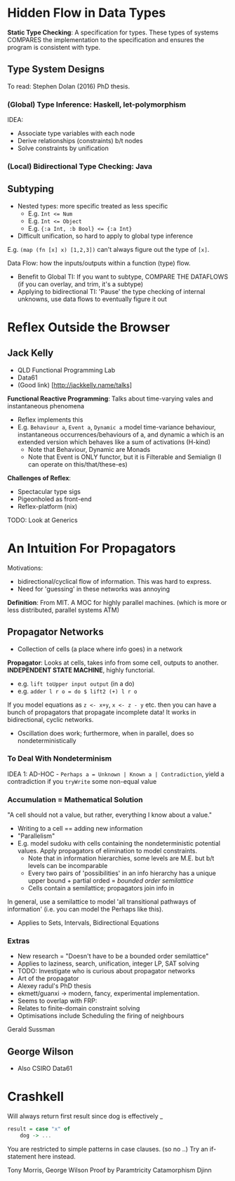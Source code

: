 # Hidden Flow in Data Types

**Static Type Checking**: A specification for types. These types of systems COMPARES the implementation to the specification and ensures the program is consistent with type.

## Type System Designs

To read: Stephen Dolan (2016) PhD thesis.

### (Global) Type Inference: Haskell, let-polymorphism

IDEA:
- Associate type variables with each node
- Derive relationships (constraints) b/t nodes
- Solve constraints by unification

### (Local) Bidirectional Type Checking: Java

## Subtyping
- Nested types: more specific treated as less specific
    - E.g. `Int <= Num`
    - E.g. `Int <= Object`
    - E.g. `{:a Int, :b Bool} <= {:a Int}`
- Difficult unification, so hard to apply to global type inference

E.g. `(map (fn [x] x) [1,2,3])` can't always figure out the type of `[x]`.

Data Flow: how the inputs/outputs within a function (type) flow.
- Benefit to Global TI: If you want to subtype, COMPARE THE DATAFLOWS (if you can overlay, and trim, it's a subtype)
- Applying to bidirectional TI: 'Pause' the type checking of internal unknowns, use data flows to eventually figure it out

# Reflex Outside the Browser

## Jack Kelly
- QLD Functional Programming Lab
- Data61
- (Good link) [http://jackkelly.name/talks]

**Functional Reactive Programming**: Talks about time-varying vales and instantaneous phenomena
- Reflex implements this
- E.g. `Behaviour a`, `Event a`, `Dynamic a` model time-variance behaviour, instantaneous occurrences/behaviours of a, and dynamic a which is an extended version which behaves like a sum of activations (H-kind)
    - Note that Behaviour, Dynamic are Monads
    - Note that Event is ONLY functor, but it is Filterable and Semialign (I can operate on this/that/these-es)

**Challenges of Reflex**:
- Spectacular type sigs
- Pigeonholed as front-end
- Reflex-platform (nix)

TODO: Look at Generics

# An Intuition For Propagators

Motivations:
- bidirectional/cyclical flow of information. This was hard to express.
- Need for 'guessing' in these networks was annoying

**Definition**: From MIT. A MOC for highly parallel machines. (which is more or less distributed, parallel systems ATM)

## Propagator Networks
- Collection of cells (a place where info goes) in a network

**Propagator**: Looks at cells, takes info from some cell, outputs to another. **INDEPENDENT STATE MACHINE**, highly functorial.
- e.g. `lift toUpper input output` (in a do)
- e.g. `adder l r o = do $ lift2 (+) l r o`

If you model equations as `z <- x+y`, `x <- z - y` etc. then you can have a bunch of propagators that propagate incomplete data! It works in bidirectional, cyclic networks.
- Oscillation does work; furthermore, when in parallel, does so nondeterministically

### To Deal With Nondeterminism

IDEA 1: AD-HOC - `Perhaps a = Unknown | Known a | Contradiction`, yield a contradiction if you `tryWrite` some non-equal value

### Accumulation = Mathematical Solution
"A cell should not a value, but rather, everything I know about a value."
- Writing to a cell == adding new information
- "Parallelism"
- E.g. model sudoku with cells containing the nondeterministic potential values. Apply propagators of elimination to model constraints.
    - Note that in information hierarchies, some levels are M.E. but b/t levels can be incomparable
    - Every two pairs of 'possibilities' in an info hierarchy has a unique upper bound + partial orded = *bounded order semilattice*
    - Cells contain a semilattice; propagators join info in

In general, use a semilattice to model 'all transitional pathways of information' (i.e. you can model the Perhaps like this).
- Applies to Sets, Intervals, Bidirectional Equations

### Extras
- New research = "Doesn't have to be a bounded order semilattice"
- Applies to laziness, search, unification, integer LP, SAT solving
- TODO: Investigate who is curious about propagator networks
- Art of the propagator
- Alexey radul's PhD thesis
- ekmett/guanxi -> modern, fancy, experimental implementation.
- Seems to overlap with FRP: 
- Relates to finite-domain constraint solving
- Optimisations include Scheduling the firing of neighbours

Gerald Sussman


## George Wilson
- Also CSIRO Data61

# Crashkell

Will always return first result since dog is effectively _
```haskell
result = case "x" of
    dog -> ...
```

You are restricted to simple patterns in case clauses. (so no ..)
Try an if-statement here instead.

Tony Morris, George Wilson
Proof by Paramtricity
Catamorphism
Djinn
